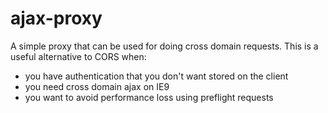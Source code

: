 # ajax-proxy

A simple proxy that can be used for doing cross domain requests. This is a useful alternative to CORS when:
* you have authentication that you don't want stored on the client
* you need cross domain ajax on IE9
* you want to avoid performance loss using preflight requests
